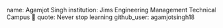 name: Agamjot Singh 
institution: Jims Engineering Management Technical Campus 🚩
quote: Never stop learning 
github_user: agamjotsingh18
